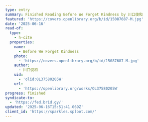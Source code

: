 ```yaml
---
type: entry
summary: Finished Reading Before We Forget Kindness by 川口俊和
featured: 'https://covers.openlibrary.org/b/id/15087687-M.jpg'
date: '2025-06-16'
read-of:
  type:
    - h-cite
  properties:
    name:
      - Before We Forget Kindness
    photo:
      - 'https://covers.openlibrary.org/b/id/15087687-M.jpg'
    author:
      - 川口俊和
    uid:
      - 'olid:OL37580205W'
    url:
      - 'https://openlibrary.org/works/OL37580205W'
progress: finished
syndicate-to:
  - 'https://fed.brid.gy/'
updated: '2025-06-16T15:51:41.069Z'
client_id: 'https://sparkles.sploot.com/'
---
```


